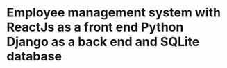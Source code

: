 # Employee management system with ReactJs as a front end Python Django as a back end and SQLite database
